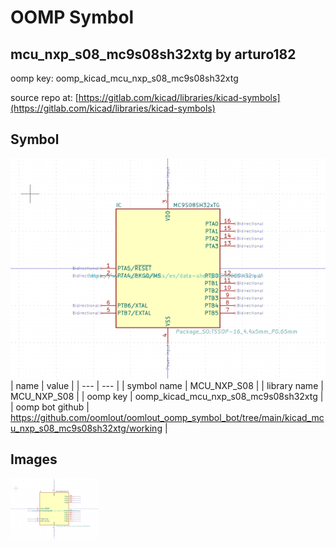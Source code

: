 # OOMP Symbol  
## mcu_nxp_s08_mc9s08sh32xtg  by arturo182  
  
oomp key: oomp_kicad_mcu_nxp_s08_mc9s08sh32xtg  
  
source repo at: [https://gitlab.com/kicad/libraries/kicad-symbols](https://gitlab.com/kicad/libraries/kicad-symbols)  
## Symbol  
  
[![working.png](working_600.png)](working.png)  
| name | value | 
| --- | --- | 
| symbol name | MCU_NXP_S08 | 
| library name | MCU_NXP_S08 | 
| oomp key | oomp_kicad_mcu_nxp_s08_mc9s08sh32xtg | 
| oomp bot github | https://github.com/oomlout/oomlout_oomp_symbol_bot/tree/main/kicad_mcu_nxp_s08_mc9s08sh32xtg/working | 
## Images  
  
[![working.png](working_140.png)](working.png)  
